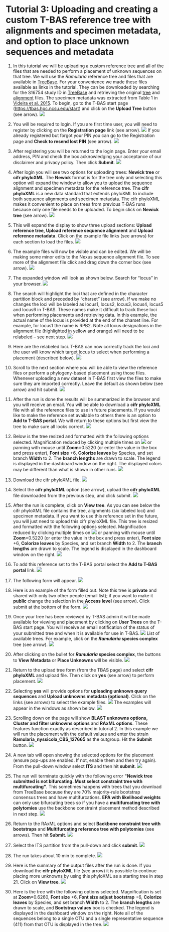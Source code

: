 # Tutorial 3: Uploading and creating a custom T-BAS reference tree with alignments and specimen metadata, and option to place unknown sequences and metadata

1. In this tutorial we will be uploading a custom reference tree and all of the files that are needed to perform a placement of unknown sequences on that tree. We will use the *Ramularia* reference tree and files that are available in [TreeBase](https://www.treebase.org/treebase-web/search/studySearch.html). For your convenience we made these files available as links in the tutorial. They can be downloaded by searching for the S16754 study ID in [TreeBase](https://www.treebase.org/treebase-web/search/studySearch.html) and retrieving the original [tree](http://purl.org/phylo/treebase/phylows/tree/TB2:Tr79968?format=nexus) and [alignment](https://www.treebase.org/treebase-web/search/downloadANexusFile.html?id=16754&treeid=79968) files. The specimen metadata was extracted from Table 1 in [Videira et al. 2015](https://www.ncbi.nlm.nih.gov/pmc/articles/PMC4510271/). To begin, go to the T-BAS start page (https://tbas.hpc.ncsu.edu/start) and click on the **Upload Tree** button (see arrow).
![](images/tbas-tutorial3/Tutorial3.1.png)

2. You will be required to login. If you are first time user, you will need to register by clicking on the **Registration page** link (see arrow).
![](images/tbas-tutorial3/Tutorial3.2.1.png)
If you already registered but forgot your PIN you can go to the Registration page and **Check to resend lost PIN** (see arrow).
![](images/tbas-tutorial3/Tutorial3.2.2.png)

3. After registering you will be returned to the login page. Enter your email address, PIN and check the box acknowledging your acceptance of our disclaimer and privacy policy. Then click **Submit**.
![](images/tbas-tutorial3/Tutorial3.3.png)

4. After login you will see two options for uploading trees: **Newick tree** or **cifr phyloXML**.  The **Newick** format is for the tree only and selecting this option will expand the window to allow you to upload the sequence alignment and specimen metadata for the reference tree. The **cifr phyloXML** is a new data standard that extends phyloXML to include both sequence alignments and specimen metadata.  The cifr phyloXML makes it convenient to place on trees from previous T-BAS runs because only one file needs to be uploaded. To begin click on **Newick tree** (see arrow).
![](images/tbas-tutorial3/Tutorial3.4.png)

5. This will expand the display to show three upload sections: **Upload reference tree, Upload reference sequence alignment** and **Upload reference metadata**.  Click on the example file links (see arrows) for each section to load the files.
![](images/tbas-tutorial3/Tutorial3.5.png)

6. The example files will now be visible and can be edited.  We will be making some minor edits to the Nexus sequence alignment file. To see more of the alignment file click and drag down the corner box (see arrow).
![](images/tbas-tutorial3/Tutorial3.6.png)

7. The expanded window will look as shown below.  Search for “locus” in your browser.
![](images/tbas-tutorial3/Tutorial3.7.png)

8. The search will highlight the loci that are defined in the character partition block and preceded by “charset” (see arrow). If we make no changes the loci will be labeled as locus1, locus2, locus3, locus4, locus5 and locus6 in T-BAS. These names make it difficult to track these loci when performing placements and retrieving data. In this example, the actual name of the locus is provided at the end of the charset line. For example, for locus1 the name is RPB2. Note all locus designations in the alignment file (highlighted in yellow and orange) will need to be relabeled – see next step.
![](images/tbas-tutorial3/Tutorial3.8.png)

9. Here are the relabeled loci. T-BAS can now correctly track the loci and the user will know which target locus to select when performing a placement (described below).
![](images/tbas-tutorial3/Tutorial3.9.png)

10. Scroll to the next section where you will be able to view the reference files or perform a phylogeny-based placement using those files.  Whenever uploading a new dataset in T-BAS first view the files to make sure they are imported correctly.  Leave the default as shown below (see arrow) and hit submit.
![](images/tbas-tutorial3/Tutorial3.10.png)

11. After the run is done the results will be summarized in the browser and you will receive an email. You will be able to download a **cifr phyloXML** file with all the reference files to use in future placements. If you would like to make the reference set available to others there is an option to **Add to T-BAS portal**. We will return to these options but first view the tree to make sure all looks correct.
![](images/tbas-tutorial3/Tutorial3.11.png)

12. Below is the tree resized and formatted with the following options selected. Magnification reduced by clicking multiple times on ![](images/tbas-tutorial1/magnifier_minus.jpg) or panning with mouse until **Zoom**=0.5220 (or enter the value in the box and press enter), **Font size** +6, **Colorize leaves** by Species, and set branch **Width** to 2. The **branch lengths** are drawn to scale. The legend is displayed in the dashboard window on the right. The displayed colors may be different than what is shown in other runs.
![](images/tbas-tutorial3/Tutorial3.12.png)

13. Download the cifr phyloXML file.
![](images/tbas-tutorial3/Tutorial3.13.png)

14. Select the **cifr phyloXML** option (see arrow), upload the **cifr phyloXML** file downloaded from the previous step, and click submit.
![](images/tbas-tutorial3/Tutorial3.14.png)

15. After the run is complete, click on **View tree**. As you can see below the cifr phyloXML file contains the tree, alignments (six labeled loci) and specimen metadata. If you want to use this reference set in the future, you will just need to upload this cifr phyloXML file. This tree is resized and formatted with the following options selected. Magnification reduced by clicking multiple times on ![](images/tbas-tutorial1/magnifier_minus.jpg) or panning with mouse until **Zoom**=0.5220 (or enter the value in the box and press enter), **Font size** +6, **Colorize leaves** by Species, and set branch **Width** to 2. The **branch lengths** are drawn to scale. The legend is displayed in the dashboard window on the right.
![](images/tbas-tutorial3/Tutorial3.15.png)

16. To add this reference set to the T-BAS portal select the **Add to T-BAS portal** link.
![](images/tbas-tutorial3/Tutorial3.16.png)

17. The following form will appear.
![](images/tbas-tutorial3/Tutorial3.17.png)

18. Here is an example of the form filled out. Note this tree is **private** and shared with only two other people (email list); if you want to make it **public** change the selection in the **Access level** (see arrow). Click submit at the bottom of the form.
![](images/tbas-tutorial3/Tutorial3.18.png)

19. Once your tree has been reviewed by T-BAS admin it will be made available for viewing and placement by clicking on **User Trees** on the T-BAS start page. You will receive an email notification of the status of your submitted tree and when it is available for use in T-BAS.
![](images/tbas-tutorial3/Tutorial3.19.1.png)
List of available trees. For example, click on the **_Ramularia_ species complex** tree (see arrow).
![](images/tbas-tutorial3/Tutorial3.19.2.png)

20. After clicking on the bullet for **_Ramularia_ species complex**, the buttons to **View Metadata** or **Place Unknowns** will be visible.
![](images/tbas-tutorial3/Tutorial3.20.png)

21. Return to the upload tree form (from the TBAS page) and select **cifr phyloXML** and upload file.  Then click on **yes** (see arrow) to perform placement.
![](images/tbas-tutorial3/Tutorial3.21.png)

22. Selecting **yes** will provide options for **uploading unknown query sequences** and **Upload unknowns metadata (optional)**. Click on the links (see arrows) to select the example files.
![](images/tbas-tutorial3/Tutorial3.22.1.png)
The examples will appear in the windows as shown below.
![](images/tbas-tutorial3/Tutorial3.22.2.png)

23. Scrolling down on the page will show **BLAST unknowns options, Cluster and filter unknowns options** and **RAxML options**.  These features function exactly as described in tutorial 2.  In this example we will run the placement with the default values and enter the strain **Ramularia_nyssicola_CBS_127665** as the outgroup.  Hit the **Submit** button.
![](images/tbas-tutorial3/Tutorial3.23.png)

24. A new tab will open showing the selected options for the placement (ensure pop-ups are enabled. If not, enable them and then try again). From the pull-down window select **ITS** and then hit **submit**.
![](images/tbas-tutorial3/Tutorial3.24.png)

25. The run will terminate quickly with the following error **"Newick tree submitted is not bifurcating. Must select constraint tree with multifurcating"**.  This sometimes happens with trees that you download from TreeBase because they are 70% majority-rule bootstrap consensus trees and have multifurcations. **EPA with likelihood weights** can only use bifurcating trees so if you have a **multifurcating tree with polytomies** use the backbone constraint placement method described in next step.
![](images/tbas-tutorial3/Tutorial3.25.png)

26. Return to the RAxML options and select **Backbone constraint tree with bootstraps** and **Multifurcating reference tree with polytomies** (see arrows).  Then hit **Submit**.
![](images/tbas-tutorial3/Tutorial3.26.png)

27. Select the ITS partition from the pull-down and click **submit**.
![](images/tbas-tutorial3/Tutorial3.27.png)

28. The run takes about 10 min to complete.
![](images/tbas-tutorial3/Tutorial3.28.png)

29. Here is the summary of the output files after the run is done. If you download the **cifr phyloXML** file (see arrow) it is possible to continue placing more unknowns by using this phyloXML as a starting tree in step 21. Click on **View tree**.
![](images/tbas-tutorial3/Tutorial3.29.png)

30. Here is the tree with the following options selected. Magnification is set at **Zoom**=0.6260, **Font size** +6, **Font size adjust bootstrap** +6, **Colorize leaves** by Species, and set branch **Width** to 2. The **branch lengths** are drawn to scale, and **Bootstrap values** box is checked. The legend is displayed in the dashboard window on the right. Note all of the sequences belong to a single OTU and a single representative sequence (411) from that OTU is displayed in the tree.
![](images/tbas-tutorial3/Tutorial3.30.png)